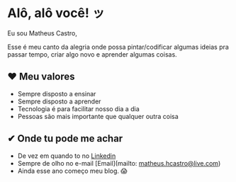 # Alô, alô você! ッ

Eu sou Matheus Castro, 

Esse é meu canto da alegria onde possa pintar/codificar algumas ideias pra passar tempo, criar algo novo e aprender algumas coisas.

## ❤️ Meu valores
* Sempre disposto a ensinar
* Sempre disposto a aprender
* Tecnologia é para facilitar nosso dia a dia
* Pessoas são mais importante que qualquer outra coisa

## ✔ Onde tu pode me achar 
* De vez em quando to no [Linkedin](https://www.linkedin.com/in/matheushcastro/)
* Sempre de olho no e-mail [Email](mailto: matheus.hcastro@live.com)
* Ainda esse ano começo meu blog. 😱